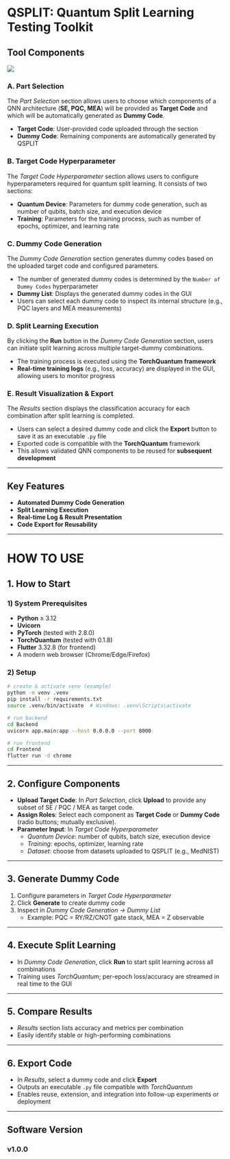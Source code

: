 # **QSPLIT: Quantum Split Learning Testing Toolkit**



## **Tool Components**
![](https://cdn.discordapp.com/attachments/1149758290566324276/1414482634821599313/Fig3_8.png?ex=68bfbb1b&is=68be699b&hm=2c6dc7ef4dff312d8dcb6bc1fae3581a069c0337c882483f94cd3059c2899711&)

### **A. Part Selection**
The *Part Selection* section allows users to choose which components of a QNN architecture (**SE, PQC, MEA**) will be provided as **Target Code** and which will be automatically generated as **Dummy Code**.  
- **Target Code**: User-provided code uploaded through the section  
- **Dummy Code**: Remaining components are automatically generated by QSPLIT  



### **B. Target Code Hyperparameter**
The *Target Code Hyperparameter* section allows users to configure hyperparameters required for quantum split learning. It consists of two sections:  
- **Quantum Device**: Parameters for dummy code generation, such as number of qubits, batch size, and execution device  
- **Training**: Parameters for the training process, such as number of epochs, optimizer, and learning rate  



### **C. Dummy Code Generation**
The *Dummy Code Generation* section generates dummy codes based on the uploaded target code and configured parameters.  
- The number of generated dummy codes is determined by the `Number of Dummy Codes` hyperparameter  
- **Dummy List**: Displays the generated dummy codes in the GUI  
- Users can select each dummy code to inspect its internal structure (e.g., PQC layers and MEA measurements)  



### **D. Split Learning Execution**
By clicking the **Run** button in the *Dummy Code Generation* section, users can initiate split learning across multiple target-dummy combinations.  
- The training process is executed using the **TorchQuantum framework**  
- **Real-time training logs** (e.g., loss, accuracy) are displayed in the GUI, allowing users to monitor progress  



### **E. Result Visualization & Export**
The *Results* section displays the classification accuracy for each combination after split learning is completed.  
- Users can select a desired dummy code and click the **Export** button to save it as an executable `.py` file  
- Exported code is compatible with the **TorchQuantum** framework  
- This allows validated QNN components to be reused for **subsequent development**  

---

## **Key Features**
- **Automated Dummy Code Generation**  
- **Split Learning Execution**  
- **Real-time Log & Result Presentation**  
- **Code Export for Reusability**  

---

# HOW TO USE

## 1. How to Start

### 1) System Prerequisites
- **Python** ≥ 3.12  
- **Uvicorn**  
- **PyTorch** (tested with 2.8.0)  
- **TorchQuantum** (tested with 0.1.8)  
- **Flutter** 3.32.8 (for frontend)  
- A modern web browser (Chrome/Edge/Firefox)  

### 2) Setup
```bash
# create & activate venv (example)
python -m venv .venv
pip install -r requirements.txt
source .venv/bin/activate  # Windows: .venv\Scripts\activate
```
```bash
# run backend
cd Backend
uvicorn app.main:app --host 0.0.0.0 --port 8000
```
```bash
# run frontend
cd Frontend
flutter run -d chrome
```

---

## 2. Configure Components

- **Upload Target Code**: In *Part Selection*, click **Upload** to provide any subset of SE / PQC / MEA as target code.  
- **Assign Roles**: Select each component as **Target Code** or **Dummy Code** (radio buttons; mutually exclusive).  
- **Parameter Input**: In *Target Code Hyperparameter*  
  - *Quantum Device*: number of qubits, batch size, execution device  
  - *Training*: epochs, optimizer, learning rate  
  - *Dataset*: choose from datasets uploaded to QSPLIT (e.g., MedNIST)  

---

## 3. Generate Dummy Code

1. Configure parameters in *Target Code Hyperparameter*  
2. Click **Generate** to create dummy code  
3. Inspect in *Dummy Code Generation → Dummy List*  
   - Example: PQC = RY/RZ/CNOT gate stack, MEA = Z observable  

---

## 4. Execute Split Learning

- In *Dummy Code Generation*, click **Run** to start split learning across all combinations  
- Training uses *TorchQuantum*; per-epoch loss/accuracy are streamed in real time to the GUI  

---

## 5. Compare Results

- *Results* section lists accuracy and metrics per combination  
- Easily identify stable or high-performing combinations  

---

## 6. Export Code

- In *Results*, select a dummy code and click **Export**  
- Outputs an executable `.py` file compatible with *TorchQuantum*  
- Enables reuse, extension, and integration into follow-up experiments or deployment  

---

## Software Version
### v1.0.0  

